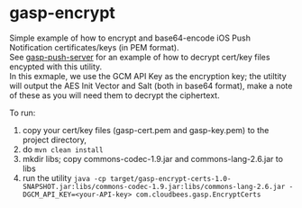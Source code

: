 gasp-encrypt
============

Simple example of how to encrypt and base64-encode iOS Push Notification certificates/keys (in PEM format).  
See [gasp-push-server](https://github.com/mqprichard/gasp-push-server) for an example of how to decrypt cert/key files encypted with this utility.  
In this exmaple, we use the GCM API Key as the encryption key; the utiltity will output the AES Init Vector and Salt (both in base64 format), make a note of these as you will need them to decrypt the ciphertext.

To run:
1. copy your cert/key files (gasp-cert.pem and gasp-key.pem) to the project directory, 
2. do `mvn clean install`
3. mkdir libs; copy commons-codec-1.9.jar and commons-lang-2.6.jar to libs
4. run the utility
`java -cp target/gasp-encrypt-certs-1.0-SNAPSHOT.jar:libs/commons-codec-1.9.jar:libs/commons-lang-2.6.jar -DGCM_API_KEY=<your-API-key> com.cloudbees.gasp.EncryptCerts`
